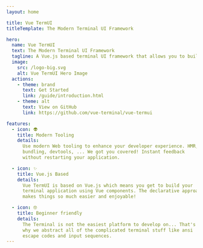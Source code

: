 ```yaml
---
layout: home

title: Vue TermUI
titleTemplate: The Modern Terminal UI Framework

hero:
  name: Vue TermUI
  text: The Modern Terminal UI Framework
  tagline: A Vue.js based terminal UI framework that allows you to build modern terminal applications with ease.
  image:
    src: /logo-big.svg
    alt: Vue TermUI Hero Image
  actions:
    - theme: brand
      text: Get Started
      link: /guide/introduction.html
    - theme: alt
      text: View on GitHub
      link: https://github.com/vue-terminal/vue-termui

features:
  - icon: 👽
    title: Modern Tooling
    details:
      Use modern Web tooling to enhance your developer experience. HMR,
      bundling, devtools, ... We got you covered! Instant feedback
      without restarting your application.

  - icon: ✨
    title: Vue.js Based
    details:
      Vue TermUI is based on Vue.js which means you get to build your
      terminal application using Vue components. The declarative approach
      makes things so much easier and enjoyable!

  - icon: 🤓
    title: Beginner friendly
    details:
      The Terminal is not the easiest platform to develop on... That's
      why we abstract all of the complicated terminal stuff like ansi
      escape codes and input sequences.
---
```

